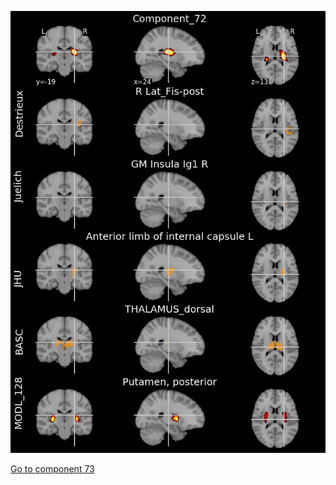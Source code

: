 


![72](preliminary/72.jpg "Component 72")

[Go to component 73](https://parietal-inria.github.io/MODL_atlas/512/73 "Component 73")
